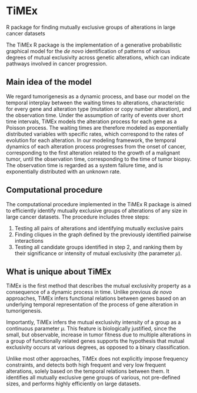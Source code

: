 # TiMEx
R package for finding mutually exclusive groups of alterations in  large cancer datasets

The TiMEx R package is the implementation of a generative probabilistic graphical model for the *de novo* identification of patterns of various degrees of mutual exclusivity across genetic alterations, which can indicate pathways involved in cancer progression. 

## Main idea of the model
We regard tumorigenesis as a dynamic process, and base our model on the temporal interplay between the waiting times to alterations, characteristic for every gene and alteration type (mutation or copy number alteration), and the observation time. Under the assumption of rarity of events over short time intervals, TiMEx models the alteration process for each gene as a Poisson process. The waiting times are therefore modeled as exponentially distributed variables with specific rates, which correspond to the rates of evolution for each alteration. In our modeling framework, the temporal dynamics of each alteration process progresses from the onset of cancer, corresponding to the first alteration related to the growth of a malignant tumor, until the observation time, corresponding to the time of tumor biopsy. The observation time is regarded as a system failure time, and is exponentially distributed with an unknown rate. 

## Computational procedure
The computational procedure implemented in the TiMEx R package is aimed to efficiently identify mutually exclusive groups of alterations of any size in large cancer datasets. The procedure includes three steps:

1. Testing all pairs of alterations and identifying mutually exclusive pairs
2. Finding cliques in the graph defined by the previously identified pairwise interactions
3. Testing all candidate groups identified in step 2, and ranking them by their significance or intensity of mutual exclusivity (the parameter $\mu$).

## What is unique about TiMEx
TiMEx is the first method that describes the mutual exclusivity property as a consequence of a dynamic process in time. Unlike previous *de novo* approaches, TiMEx infers functional relations between genes based on an underlying temporal representation of the process of gene alteration in tumorigenesis. 

Importantly, TiMEx infers the mutual exclusivity intensity of a group as a continuous parameter $\mu$. This feature is biologically justified, since the small, but observable, increase in tumor fitness due to multiple alterations in a group of functionally related genes supports the hypothesis that mutual exclusivity occurs at various degrees, as opposed to a binary classification. 

Unlike most other approaches, TiMEx does not explicitly impose frequency constraints, and detects both high frequent and very low frequent alterations, solely based on the temporal relations between them. It identifies all mutually exclusive gene groups of various, not pre-defined sizes, and performs highly efficiently on large datasets.
